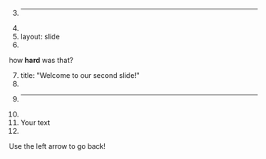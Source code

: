 3.	---
4.	
5.	layout: slide
6.	

how **hard** was that?

7.	title: "Welcome to our second slide!"
8.	
9.	---
10.	
11.	Your text
12.	
Use the left arrow to go back!
